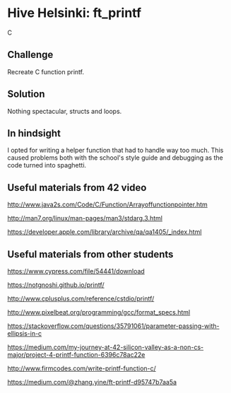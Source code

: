 # Hive Helsinki: ft_printf
C

## Challenge
Recreate C function printf.

## Solution
Nothing spectacular, structs and loops.

## In hindsight
I opted for writing a helper function that had to handle way too much. This caused problems both with the school's style guide and debugging as the code turned into spaghetti.

## Useful materials from 42 video

http://www.java2s.com/Code/C/Function/Arrayoffunctionpointer.htm

http://man7.org/linux/man-pages/man3/stdarg.3.html

https://developer.apple.com/library/archive/qa/qa1405/_index.html

## Useful materials from other students

https://www.cypress.com/file/54441/download

https://notgnoshi.github.io/printf/

http://www.cplusplus.com/reference/cstdio/printf/

http://www.pixelbeat.org/programming/gcc/format_specs.html

https://stackoverflow.com/questions/35791061/parameter-passing-with-ellipsis-in-c

https://medium.com/my-journey-at-42-silicon-valley-as-a-non-cs-major/project-4-printf-function-6396c78ac22e

http://www.firmcodes.com/write-printf-function-c/

https://medium.com/@zhang.yine/ft-printf-d95747b7aa5a

